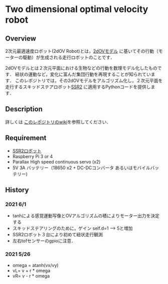 
Two dimensional optimal velocity robot
====

## Overview
2次元最適速度ロボット(2dOV Robot)とは，[2dOVモデル](http://traffic.phys.cs.is.nagoya-u.ac.jp/%7Emstf/pdf/mstf2016-11.pdf)
に基いてその行動（モーターの駆動）が生成される走行ロボットのことです．

2dOVモデルとは２次元平面における生物などの行動を数理モデル化したものです．
紐状の運動など，変化に富んだ集団行動を再現することが知られています．
このレポジトリでは，その2dOVモデルをアルゴリズム化し，２次元平面を走行するスキッドステアロボット[SSR2](https://github.com/HondaLab/SSR2)
に適用するPythonコードを提供します．

## Description
詳しくは
[このレポジトリのwiki](https://github.com/HondaLab/2DOVR/wiki)を参照してください．

## Requirement
  * [SSR2ロボット](https://github.com/HondaLab/SSR2)
  * Raspberry Pi 3 or 4
  * Parallax High speed continuous servo (x2)
  * 5V 3A バッテリー（18650 x2 + DC-DCコンバータ あるいはモバイルバッテリー)


## History
### 2021 6/1
 * tanhによる感覚運動写像とOVアルゴリズムの積によりモーター出力を決定する
 * スキッドステアリングのために，ゲイン self.d=1 --> 5と増加
 * SSR2ロボット３台により初めて紐状走行観測
 * 左右tofセンサーのgpioに注意．
### 2021 5/26
 * omega = atanh(vx/vy)
 * vL= v + r * omega
 * vR= v - r * omega





 

